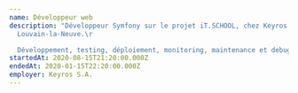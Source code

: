 ```yaml
---
name: Développeur web
description: "Développeur Symfony sur le projet iT.SCHOOL, chez Keyros S.A., à
  Louvain-la-Neuve.\r

  Développement, testing, déploiement, monitoring, maintenance et debugging."
startedAt: 2020-08-15T21:20:00.000Z
endedAt: 2020-01-15T22:20:00.000Z
employer: Keyros S.A.
---
```

